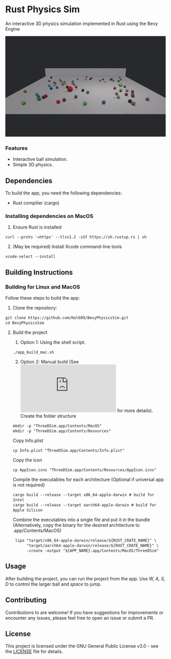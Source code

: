 # Rust Physics Sim

An interactive 3D physics simulation implemented in Rust using the Bevy Engine

![screen-gif](./output.gif)

### Features

- Interactive ball simulation.
- Simple 3D physics.

## Dependencies

To build the app, you need the following dependencies:

- Rust compilier (cargo)

### Installing dependencies on MacOS

1. Ensure Rust is installed
```
curl --proto '=https' --tlsv1.2 -sSf https://sh.rustup.rs | sh
```
2. (May be required) Install Xcode command-line tools
```
xcode-select --install
```

## Building Instructions

### Building for Linux and MacOS

Follow these steps to build the app:

1. Clone the repository:
```
git clone https://github.com/Hal609/BevyPhysicsSim.git
cd BevyPhysicsSim
```
2. Build the project
   1. Option 1: Using the shell script.
    ```
    ./app_build_mac.sh
    ```

    2. Option 2: Manual build (See ![this documentation](https://bevy-cheatbook.github.io/platforms/macos.html) for more details).
    Create the folder structure
    ```
    mkdir -p "ThreeDSim.app/Contents/MacOS"
    mkdir -p "ThreeDSim.app/Contents/Resources"
    ```
    Copy Info.plist
    ```
    cp Info.plist "ThreeDSim.app/Contents/Info.plist"
    ```
    Copy the icon
    ```
    cp AppIcon.icns "ThreeDSim.app/Contents/Resources/AppIcon.icns"
    ```
    Compile the executables for each architecture (Optional if universal app is not required) 
    ```
    cargo build --release --target x86_64-apple-darwin # build for Intel
    cargo build --release --target aarch64-apple-darwin # build for Apple Silicon
    ```
    Combine the executables into a single file and put it in the bundle (Alternatively, copy the binary for the desired architecture to .app/Contents/MacOS)
   ```
    lipo "target/x86_64-apple-darwin/release/${RUST_CRATE_NAME}" \
         "target/aarch64-apple-darwin/release/${RUST_CRATE_NAME}" \
         -create -output "${APP_NAME}.app/Contents/MacOS/ThreeDSim"
    ```

## Usage

After building the project, you can run the project from the app. Use *W, A, S, D* to control the larger ball and *space* to jump.

## Contributing

Contributions to are welcome! If you have suggestions for improvements or encounter any issues, please feel free to open an issue or submit a PR.

## License

This project is licensed under the GNU General Public License v3.0 - see the [LICENSE](LICENSE.txt) file for details.

